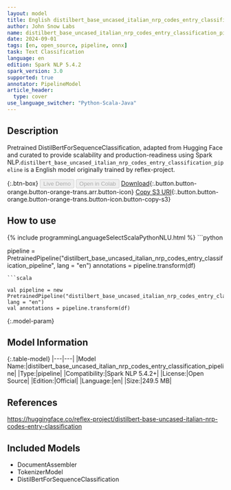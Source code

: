```yaml
---
layout: model
title: English distilbert_base_uncased_italian_nrp_codes_entry_classification_pipeline pipeline DistilBertForSequenceClassification from reflex-project
author: John Snow Labs
name: distilbert_base_uncased_italian_nrp_codes_entry_classification_pipeline
date: 2024-09-01
tags: [en, open_source, pipeline, onnx]
task: Text Classification
language: en
edition: Spark NLP 5.4.2
spark_version: 3.0
supported: true
annotator: PipelineModel
article_header:
  type: cover
use_language_switcher: "Python-Scala-Java"
---
```


## Description

Pretrained DistilBertForSequenceClassification, adapted from Hugging Face and curated to provide scalability and production-readiness using Spark NLP.`distilbert_base_uncased_italian_nrp_codes_entry_classification_pipeline` is a English model originally trained by reflex-project.

{:.btn-box}
<button class="button button-orange" disabled>Live Demo</button>
<button class="button button-orange" disabled>Open in Colab</button>
[Download](https://s3.amazonaws.com/auxdata.johnsnowlabs.com/public/models/distilbert_base_uncased_italian_nrp_codes_entry_classification_pipeline_en_5.4.2_3.0_1725149253774.zip){:.button.button-orange.button-orange-trans.arr.button-icon}
[Copy S3 URI](s3://auxdata.johnsnowlabs.com/public/models/distilbert_base_uncased_italian_nrp_codes_entry_classification_pipeline_en_5.4.2_3.0_1725149253774.zip){:.button.button-orange.button-orange-trans.button-icon.button-copy-s3}

## How to use



<div class="tabs-box" markdown="1">
{% include programmingLanguageSelectScalaPythonNLU.html %}
```python

pipeline = PretrainedPipeline("distilbert_base_uncased_italian_nrp_codes_entry_classification_pipeline", lang = "en")
annotations =  pipeline.transform(df)   

```
```scala

val pipeline = new PretrainedPipeline("distilbert_base_uncased_italian_nrp_codes_entry_classification_pipeline", lang = "en")
val annotations = pipeline.transform(df)

```
</div>

{:.model-param}
## Model Information

{:.table-model}
|---|---|
|Model Name:|distilbert_base_uncased_italian_nrp_codes_entry_classification_pipeline|
|Type:|pipeline|
|Compatibility:|Spark NLP 5.4.2+|
|License:|Open Source|
|Edition:|Official|
|Language:|en|
|Size:|249.5 MB|

## References

https://huggingface.co/reflex-project/distilbert-base-uncased-italian-nrp-codes-entry-classification

## Included Models

- DocumentAssembler
- TokenizerModel
- DistilBertForSequenceClassification